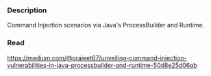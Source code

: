 ### Description
Command Injection scenarios via Java's ProcessBuilder and Runtime.

### Read
https://medium.com/@prajeet67/unveiling-command-injection-vulnerabilities-in-java-processbuilder-and-runtime-50d8e25d06ab